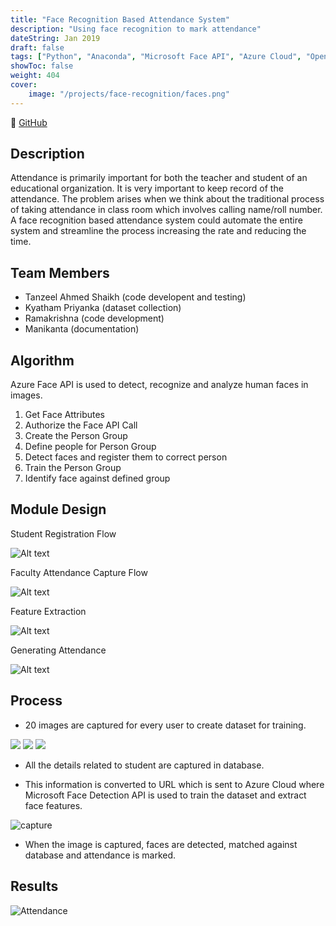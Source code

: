 ```yaml
---
title: "Face Recognition Based Attendance System"
description: "Using face recognition to mark attendance"
dateString: Jan 2019
draft: false
tags: ["Python", "Anaconda", "Microsoft Face API", "Azure Cloud", "Openpyxl", "Sqlite3", "OpenCV","Microsoft Excel"]
showToc: false
weight: 404
cover:
    image: "/projects/face-recognition/faces.png"
--- 
```

🔗 [GitHub](https://github.com/Tanzeel159/Face-Recognition-Based-Attendance-System)

## Description

Attendance is primarily important for both the teacher and student of an educational organization. It is very important to keep record of the attendance. The problem arises when we think about the traditional process of taking attendance in class room which involves calling name/roll number. A face recognition based attendance system could automate the entire system and streamline the process increasing the rate and reducing the time.

## Team Members

- Tanzeel Ahmed Shaikh (code developent and testing)
- Kyatham Priyanka (dataset collection)
- Ramakrishna (code development)
- Manikanta (documentation) 

## Algorithm

Azure Face API is used to detect, recognize and analyze human faces in images.

1) Get Face Attributes
2) Authorize the Face API Call
3) Create the Person Group
4) Define people for Person Group
5) Detect faces and register them to correct person
6) Train the Person Group
7) Identify face against defined group

## Module Design

Student Registration Flow

![Alt text](/projects/face-recognition/image-1.png)

Faculty Attendance Capture Flow

![Alt text](/projects/face-recognition/image-2.png)

Feature Extraction

![Alt text](/projects/face-recognition/image-3.png)

Generating Attendance

![Alt text](/projects/face-recognition/image-4.png)


## Process

- 20 images are captured for every user to create dataset for training.

![](/projects/face-recognition/add_student.png)
![](/projects/face-recognition/add_faces.png)
![](/projects/face-recognition/dataset.png)

- All the details related to student are captured in database.

- This information is converted to URL which is sent to Azure Cloud where Microsoft Face Detection API is used to train the dataset and extract face features.

![capture](/projects/face-recognition/Capture.png)

- When the image is captured, faces are detected, matched against database and attendance is marked.

## Results

![Attendance](/projects/face-recognition/attendance.png)

